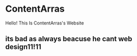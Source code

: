 # ContentArras
Hello! This Is ContentArras's Website
## its bad as always beacuse he cant web design11!11
